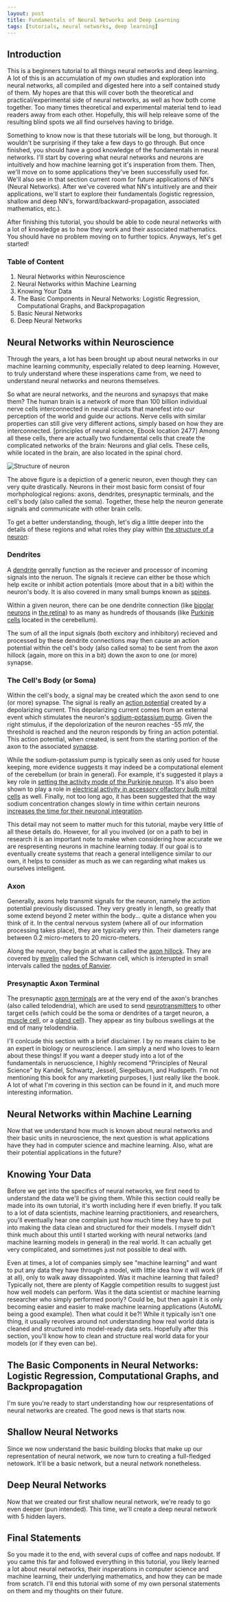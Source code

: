 ```yaml
---
layout: post
title: Fundamentals of Neural Networks and Deep Learning
tags: [tutorials, neural networks, deep learning]
---
```


## Introduction

This is a beginners tutorial to all things neural networks and deep learning. A lot of this is an accumulation of my own studies and exploration into neural networks, all compiled and digested here into a self contained study of them. My hopes are that this will cover both the theoretical and practical/experimental side of neural networks, as well as how both come together. Too many times theoretical and experimental material tend to lead readers away from each other. Hopefully, this will help releave some of the resulting blind spots we all find ourselves having to bridge.

Something to know now is that these tutorials will be long, but thorough. It wouldn't be surprising if they take a few days to go through. But once finished, you should have a good knowledge of the fundamentals in neural networks. I'll start by covering what neural networks and neurons are intuitively and how machine learning got it's insperation from them. Then, we'll move on to some applications they've been successfully used for. We'll also see in that section current room for future applications of NN's (Neural Networks). After we've covered what NN's intuitively are and their applications, we'll start to explore their fundamentals (logistic regression, shallow and deep NN's, forward/backward-propagation, associated mathematics, etc.).

After finishing this tutorial, you should be able to code neural networks with a lot of knowledge as to how they work and their associated mathematics. You should have no problem moving on to further topics. Anyways, let's get started!

### Table of Content
1. Neural Networks within Neuroscience
2. Neural Networks within Machine Learning
3. Knowing Your Data
4. The Basic Components in Neural Networks: Logistic Regression, Computational Graphs, and Backpropagation
5. Basic Neural Networks
6. Deep Neural Networks

## Neural Networks within Neuroscience

Through the years, a lot has been brought up about neural networks in our machine learning community, especially related to deep learning.
However, to truly understand where these insperations came from, we need to understand neural networks and neurons themselves.

So what are neural networks, and the neurons and synapsys that make them? The human brain is a network of more than 100 billion individual
nerve cells interconnected in neural circuits that manefest into our perception of the world and guide our actions. Nerve cells with similar
properties can still give very different actions, simply based on how they are interconnected. [principles of neural science, Ebook location 2477]
Among all these cells, there are actually two fundamental cells that create the complicated networks of the brain: Neurons and glial cells.
These cells, while located in the brain, are also located in the spinal chord.

![Structure of neuron](https://upload.wikimedia.org/wikipedia/commons/a/a9/Complete_neuron_cell_diagram_en.svg)

The above figure is a depiction of a generic neuron, even though they can very quite drastically. Neurons in their most basic form
consist of four morhphological regions: axons, dendrites, presynaptic terminals, and the cell's body (also called the soma).
Together, these help the neuron generate signals and communicate with other brain cells.

To get a better understanding, though, let's dig a little deeper into the details of these regions and what roles they play within [the structure of a neuron](https://www.khanacademy.org/science/biology/human-biology/neuron-nervous-system/v/anatomy-of-a-neuron):

### Dendrites
A [dendrite](https://en.wikipedia.org/wiki/Dendrite) genrally function as the reciever and processor of incoming signals into the neruon. The signals it
recieve can either be those which help excite or inhibit action potentials (more about that in a bit) within the neuron's body. It is also covered in many small bumps known as [spines](https://en.wikipedia.org/wiki/Dendritic_spine).

Within a given neuron, there can be one dendrite connection (like [bipolar neurons](https://en.wikipedia.org/wiki/Retina_bipolar_cell) in
[the retina](https://www.ncbi.nlm.nih.gov/books/NBK10885/)) to as many as hundreds of thousands (like [Purkinje cells](https://en.wikipedia.org/wiki/Purkinje_cell) located in the cerebellum).

The sum of all the input signals (both excitory and inhibitory) recieved and processed by these dendrite connections may then cause an action potential within the cell's body (also called soma) to be sent from the axon hillock (again, more on this in a bit) down the axon to one (or more) synapse.

### The Cell's Body (or Soma)
Within the cell's body, a signal may be created which the axon send to one (or more) synapse. The signal is really an [action potential](https://en.wikipedia.org/wiki/Action_potential) created by a depolarizing current. This depolarizing current comes from an external event which stimulates the neuron's [sodium-potassium pump](https://www.khanacademy.org/science/biology/human-biology/neuron-nervous-system/v/sodium-potassium-pump). Given the right stimulus, if the depolorization of the neuron reaches -55 mV, the threshold is reached and the neuron responds by firing an action potential. This action potential, when created, is sent from the starting portion of the axon to the associated [synapse](https://www.khanacademy.org/science/biology/human-biology/neuron-nervous-system/v/neuronal-synapses-chemical).

While the sodium-potassium pump is typically seen as only used for house keeping, more evidence suggests it may indeed be a computational element of the cerebellum (or brain in general). For example, it's suggested it plays a key role in [setting the activity mode of the Purkinje neuron](https://www.ncbi.nlm.nih.gov/pmc/articles/PMC3527461/). It's also been shown to play a role in [electrical activity in accessory olfactory bulb mitral cells](https://journals.plos.org/plosbiology/article?id=10.1371/journal.pbio.1002319) as well. Finally, not too long ago, it has been suggested that the way sodium concentration changes slowly in time within certain neurons [increases the time for their neuronal integration](https://www.frontiersin.org/articles/10.3389/fncom.2017.00085/full).

This detail may not seem to matter much for this tutorial, maybe very little of all these details do. However, for all you involved (or on a path to be) in research it is an important note to make when considering how accurate we are respresenting neurons in machine learning today. If our goal is to eventually create systems that reach a general intelligence similar to our own, it helps to consider as much as we can regarding what makes us ourselves intelligent.

### Axon
Generally, axons help transmit signals for the neuron, namely the action potential previously discussed. They very greatly in length, so greatly that some extend beyond 2 meter within the body... quite a distance when you think of it. In the central nervous system (where all of our information processing takes place), they are typically very thin. Their diameters range between 0.2 micro-meters to 20 micro-meters.

Along the neuron, they begin at what is called the [axon hillock](https://en.wikipedia.org/wiki/Axon_hillock). They are covered by [myelin](https://en.wikipedia.org/wiki/Myelin) called the Schwann cell, which is interupted in small intervals called the [nodes of Ranvier](https://www.ncbi.nlm.nih.gov/books/NBK537273/).

### Presynaptic Axon Terminal
The presynaptic [axon terminals](https://en.wikipedia.org/wiki/Axon_terminal) are at the very end of the axon's branches (also called telodendria),
which are used to send [neurotransmitters](https://en.wikipedia.org/wiki/Neurotransmitter) to other target cells (which could be the soma or dendrites of a target neuron, a [muscle cell](https://en.wikipedia.org/wiki/Myocyte), or a [gland cell](https://en.wikipedia.org/wiki/Gland)). They appear as tiny bulbous swellings at the end of many telodendria.

I'll conlcude this section with a brief disclaimer. I by no means claim to be an expert in biology or neuroscience. I am simply a nerd who loves to learn about these things! If you want a deeper study into a lot of the fundamentals in neruoscience, I highly recomend "Principles of Neural Science" by Kandel, Schwartz, Jessell, Siegelbaum, and Hudspeth. I'm not mentioning this book for any marketing purposes, I just really like the book. A lot of what I'm covering in this section can be found in it, and much more interesting information.

## Neural Networks within Machine Learning

Now that we understand how much is known about neural networks and their basic units in neuroscience, the next question is what applications have they had in computer science and machine learning. Also, what are their potential applications in the future?

## Knowing Your Data

Before we get into the specifics of neural networks, we first need to understand the data we'll be giving them. While this section could really be made into its own tutorial, it's worth including here if even briefly. If you talk to a lot of data scientists, machine learning practitioniers, and researchers, you'll eventually hear one complain just how much time they have to put into making the data clean and structured for their models. I myself didn't think much about this until I started working with neural networks (and machine learning models in general) in the real world. It can actually get very complicated, and sometimes just not possible to deal with.

Even at times, a lot of companies simply see "machine learning" and want to put any data they have through a model, with little idea how it will work (if at all), only to walk away dissapointed. Was it machine learning that failed? Typically not, there are plenty of Kaggle competition results to suggest just how well models can perform. Was it the data scientist or machine learning researcher who simply performed poorly? Could be, but then again it is only becoming easier and easier to make machine learning applications (AutoML being a good example). Then what could it be?! While it typically isn't one thing, it usually revolves around not understanding how real world data is cleaned and structured into model-ready data sets. Hopefully after this section, you'll know how to clean and structure real world data for your models (or if they even can be).

## The Basic Components in Neural Networks: Logistic Regression, Computational Graphs, and Backpropagation

I'm sure you're ready to start understanding how our respresentations of neural networks are created. The good news is that starts now.

## Shallow Neural Networks

Since we now understand the basic building blocks that make up our representation of neural network, we now turn to creating a full-fledged netowork. It'll be a basic network, but a neural network nonetheless.

## Deep Neural Networks

Now that we created our first shallow neural network, we're ready to go even deeper (pun intended). This time, we'll create a deep neural network with 5 hidden layers.

## Final Statements

So you made it to the end, with several cups of coffee and naps nodoubt. If you came this far and followed everything in this tutorial, you likely learned a lot about neural networks, their insperations in computer science and machine learning, their underlying mathematics, and how they can be made from scratch. I'll end this tutorial with some of my own personal statements on them and my thoughts on their future.
